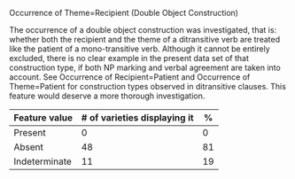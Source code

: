 Occurrence of Theme=Recipient (Double Object Construction)

The occurrence of a double object construction was investigated, that
is: whether both the recipient and the theme of a ditransitive verb are
treated like the patient of a mono-transitive verb. Although it cannot
be entirely excluded, there is no clear example in the present data set
of that construction type, if both NP marking and verbal agreement are
taken into account. See Occurrence of Recipient=Patient and Occurrence
of Theme=Patient for construction types observed in ditransitive
clauses. This feature would deserve a more thorough investigation.

| Feature value | \# of varieties displaying it | \%  |
|---------------|-------------------------------|-----|
| Present       | 0                             | 0   |
| Absent        | 48                            | 81  |
| Indeterminate | 11                            | 19  |
